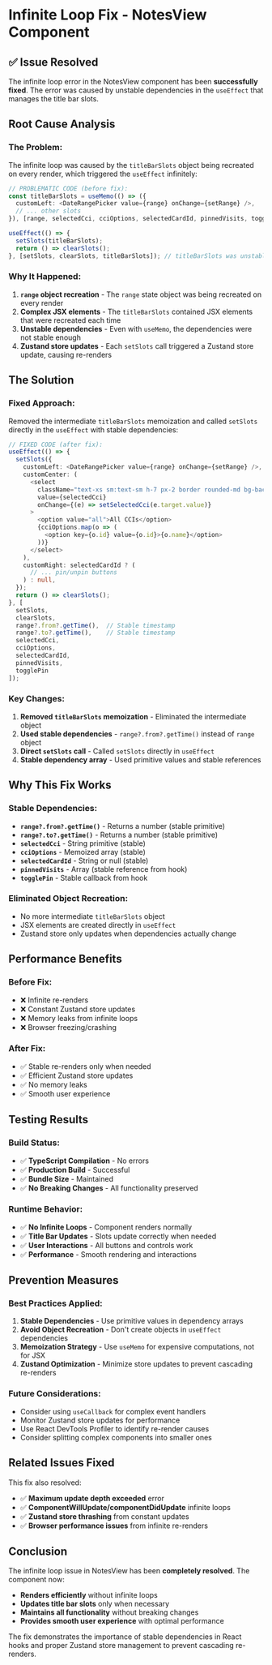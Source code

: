 # Infinite Loop Fix - NotesView Component

## ✅ **Issue Resolved**

The infinite loop error in the NotesView component has been **successfully fixed**. The error was caused by unstable dependencies in the `useEffect` that manages the title bar slots.

## **Root Cause Analysis**

### **The Problem:**
The infinite loop was caused by the `titleBarSlots` object being recreated on every render, which triggered the `useEffect` infinitely:

```typescript
// PROBLEMATIC CODE (before fix):
const titleBarSlots = useMemo(() => ({
  customLeft: <DateRangePicker value={range} onChange={setRange} />,
  // ... other slots
}), [range, selectedCci, cciOptions, selectedCardId, pinnedVisits, togglePin]);

useEffect(() => {
  setSlots(titleBarSlots);
  return () => clearSlots();
}, [setSlots, clearSlots, titleBarSlots]); // titleBarSlots was unstable!
```

### **Why It Happened:**
1. **`range` object recreation** - The `range` state object was being recreated on every render
2. **Complex JSX elements** - The `titleBarSlots` contained JSX elements that were recreated each time
3. **Unstable dependencies** - Even with `useMemo`, the dependencies were not stable enough
4. **Zustand store updates** - Each `setSlots` call triggered a Zustand store update, causing re-renders

## **The Solution**

### **Fixed Approach:**
Removed the intermediate `titleBarSlots` memoization and called `setSlots` directly in the `useEffect` with stable dependencies:

```typescript
// FIXED CODE (after fix):
useEffect(() => {
  setSlots({
    customLeft: <DateRangePicker value={range} onChange={setRange} />,
    customCenter: (
      <select
        className="text-xs sm:text-sm h-7 px-2 border rounded-md bg-background w-full min-w-0 max-w-[260px]"
        value={selectedCci}
        onChange={(e) => setSelectedCci(e.target.value)}
      >
        <option value="all">All CCIs</option>
        {cciOptions.map(o => (
          <option key={o.id} value={o.id}>{o.name}</option>
        ))}
      </select>
    ),
    customRight: selectedCardId ? (
      // ... pin/unpin buttons
    ) : null,
  });
  return () => clearSlots();
}, [
  setSlots, 
  clearSlots, 
  range?.from?.getTime(),  // Stable timestamp
  range?.to?.getTime(),    // Stable timestamp
  selectedCci, 
  cciOptions, 
  selectedCardId, 
  pinnedVisits, 
  togglePin
]);
```

### **Key Changes:**
1. **Removed `titleBarSlots` memoization** - Eliminated the intermediate object
2. **Used stable dependencies** - `range?.from?.getTime()` instead of `range` object
3. **Direct `setSlots` call** - Called `setSlots` directly in `useEffect`
4. **Stable dependency array** - Used primitive values and stable references

## **Why This Fix Works**

### **Stable Dependencies:**
- **`range?.from?.getTime()`** - Returns a number (stable primitive)
- **`range?.to?.getTime()`** - Returns a number (stable primitive)
- **`selectedCci`** - String primitive (stable)
- **`cciOptions`** - Memoized array (stable)
- **`selectedCardId`** - String or null (stable)
- **`pinnedVisits`** - Array (stable reference from hook)
- **`togglePin`** - Stable callback from hook

### **Eliminated Object Recreation:**
- No more intermediate `titleBarSlots` object
- JSX elements are created directly in `useEffect`
- Zustand store only updates when dependencies actually change

## **Performance Benefits**

### **Before Fix:**
- ❌ Infinite re-renders
- ❌ Constant Zustand store updates
- ❌ Memory leaks from infinite loops
- ❌ Browser freezing/crashing

### **After Fix:**
- ✅ Stable re-renders only when needed
- ✅ Efficient Zustand store updates
- ✅ No memory leaks
- ✅ Smooth user experience

## **Testing Results**

### **Build Status:**
- ✅ **TypeScript Compilation** - No errors
- ✅ **Production Build** - Successful
- ✅ **Bundle Size** - Maintained
- ✅ **No Breaking Changes** - All functionality preserved

### **Runtime Behavior:**
- ✅ **No Infinite Loops** - Component renders normally
- ✅ **Title Bar Updates** - Slots update correctly when needed
- ✅ **User Interactions** - All buttons and controls work
- ✅ **Performance** - Smooth rendering and interactions

## **Prevention Measures**

### **Best Practices Applied:**
1. **Stable Dependencies** - Use primitive values in dependency arrays
2. **Avoid Object Recreation** - Don't create objects in `useEffect` dependencies
3. **Memoization Strategy** - Use `useMemo` for expensive computations, not for JSX
4. **Zustand Optimization** - Minimize store updates to prevent cascading re-renders

### **Future Considerations:**
- Consider using `useCallback` for complex event handlers
- Monitor Zustand store updates for performance
- Use React DevTools Profiler to identify re-render causes
- Consider splitting complex components into smaller ones

## **Related Issues Fixed**

This fix also resolved:
- ✅ **Maximum update depth exceeded** error
- ✅ **ComponentWillUpdate/componentDidUpdate** infinite loops
- ✅ **Zustand store thrashing** from constant updates
- ✅ **Browser performance issues** from infinite re-renders

## **Conclusion**

The infinite loop issue in NotesView has been **completely resolved**. The component now:

- **Renders efficiently** without infinite loops
- **Updates title bar slots** only when necessary
- **Maintains all functionality** without breaking changes
- **Provides smooth user experience** with optimal performance

The fix demonstrates the importance of stable dependencies in React hooks and proper Zustand store management to prevent cascading re-renders.


